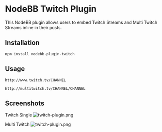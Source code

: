 # NodeBB Twitch Plugin

This NodeBB plugin allows users to embed Twitch Streams and Multi Twitch Streams inline in their posts. 

## Installation

    npm install nodebb-plugin-twitch

## Usage

    http://www.twitch.tv/CHANNEL

    http://multitwitch.tv/CHANNEL/CHANNEL

## Screenshots
Twitch Single
![twitch-plugin.png](http://i.imgur.com/Li6o3gT.png) 

Multi Twitch
![twitch-plugin.png](http://i.imgur.com/by2pOad.jpg) 
